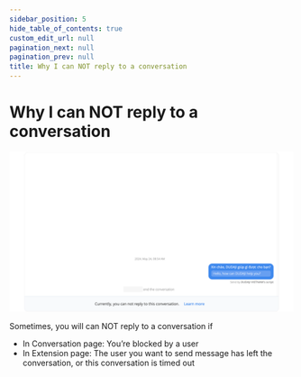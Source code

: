 ```yaml
---
sidebar_position: 5
hide_table_of_contents: true
custom_edit_url: null
pagination_next: null
pagination_prev: null
title: Why I can NOT reply to a conversation 
---
```

# Why I can NOT reply to a conversation

![ ](./img/why-i-can-not-reply-to-a-conversation.png)

Sometimes, you will can NOT reply to a conversation if
- In Conversation page: You’re blocked by a user
- In Extension page: The user you want to send message has left the conversation, or this conversation is timed out
